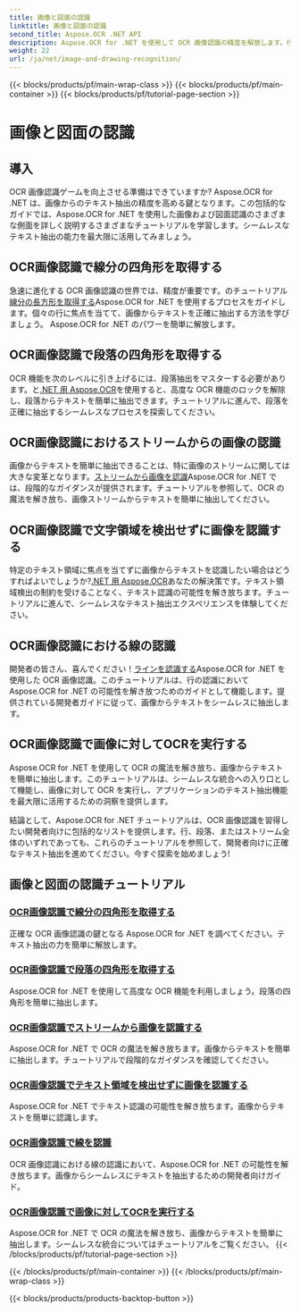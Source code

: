 ```yaml
---
title: 画像と図面の認識
linktitle: 画像と図面の認識
second_title: Aspose.OCR .NET API
description: Aspose.OCR for .NET を使用して OCR 画像認識の精度を解放します。行、段落、ストリーム全体など、画像からテキストを簡単に抽出します。
weight: 22
url: /ja/net/image-and-drawing-recognition/
---
```


{{< blocks/products/pf/main-wrap-class >}}
{{< blocks/products/pf/main-container >}}
{{< blocks/products/pf/tutorial-page-section >}}

# 画像と図面の認識

## 導入

OCR 画像認識ゲームを向上させる準備はできていますか? Aspose.OCR for .NET は、画像からのテキスト抽出の精度を高める鍵となります。この包括的なガイドでは、Aspose.OCR for .NET を使用した画像および図面認識のさまざまな側面を詳しく説明するさまざまなチュートリアルを学習します。シームレスなテキスト抽出の能力を最大限に活用してみましょう。

## OCR画像認識で線分の四角形を取得する

急速に進化する OCR 画像認識の世界では、精度が重要です。のチュートリアル[線分の長方形を取得する](./get-rectangles-for-lines/)Aspose.OCR for .NET を使用するプロセスをガイドします。個々の行に焦点を当てて、画像からテキストを正確に抽出する方法を学びましょう。 Aspose.OCR for .NET のパワーを簡単に解放します。

## OCR画像認識で段落の四角形を取得する

OCR 機能を次のレベルに引き上げるには、段落抽出をマスターする必要があります。と[.NET 用 Aspose.OCR](./get-rectangles-for-paragraphs/)を使用すると、高度な OCR 機能のロックを解除し、段落からテキストを簡単に抽出できます。チュートリアルに進んで、段落を正確に抽出するシームレスなプロセスを探索してください。

## OCR画像認識におけるストリームからの画像の認識

画像からテキストを簡単に抽出できることは、特に画像のストリームに関しては大きな変革となります。[ストリームから画像を認識](./recognize-image-from-stream/)Aspose.OCR for .NET では、段階的なガイダンスが提供されます。チュートリアルを参照して、OCR の魔法を解き放ち、画像ストリームからテキストを簡単に抽出してください。

## OCR画像認識で文字領域を検出せずに画像を認識する

特定のテキスト領域に焦点を当てずに画像からテキストを認識したい場合はどうすればよいでしょうか?[.NET 用 Aspose.OCR](./recognize-image-without-text-area-detection/)あなたの解決策です。テキスト領域検出の制約を受けることなく、テキスト認識の可能性を解き放ちます。チュートリアルに進んで、シームレスなテキスト抽出エクスペリエンスを体験してください。

## OCR画像認識における線の認識

開発者の皆さん、喜んでください！[ラインを認識する](./recognize-line/)Aspose.OCR for .NET を使用した OCR 画像認識。このチュートリアルは、行の認識において Aspose.OCR for .NET の可能性を解き放つためのガイドとして機能します。提供されている開発者ガイドに従って、画像からテキストをシームレスに抽出します。

## OCR画像認識で画像に対してOCRを実行する
Aspose.OCR for .NET を使用して OCR の魔法を解き放ち、画像からテキストを簡単に抽出します。このチュートリアルは、シームレスな統合への入り口として機能し、画像に対して OCR を実行し、アプリケーションのテキスト抽出機能を最大限に活用するための洞察を提供します。

結論として、Aspose.OCR for .NET チュートリアルは、OCR 画像認識を習得したい開発者向けに包括的なリストを提供します。行、段落、またはストリーム全体のいずれであっても、これらのチュートリアルを参照して、開発者向けに正確なテキスト抽出を進めてください。今すぐ探索を始めましょう!
## 画像と図面の認識チュートリアル
### [OCR画像認識で線分の四角形を取得する](./get-rectangles-for-lines/)
正確な OCR 画像認識の鍵となる Aspose.OCR for .NET を調べてください。テキスト抽出の力を簡単に解放します。
### [OCR画像認識で段落の四角形を取得する](./get-rectangles-for-paragraphs/)
Aspose.OCR for .NET を使用して高度な OCR 機能を利用しましょう。段落の四角形を簡単に抽出します。
### [OCR画像認識でストリームから画像を認識する](./recognize-image-from-stream/)
Aspose.OCR for .NET で OCR の魔法を解き放ちます。画像からテキストを簡単に抽出します。チュートリアルで段階的なガイダンスを確認してください。
### [OCR画像認識でテキスト領域を検出せずに画像を認識する](./recognize-image-without-text-area-detection/)
Aspose.OCR for .NET でテキスト認識の可能性を解き放ちます。画像からテキストを簡単に認識します。
### [OCR画像認識で線を認識](./recognize-line/)
OCR 画像認識における線の認識において、Aspose.OCR for .NET の可能性を解き放ちます。画像からシームレスにテキストを抽出するための開発者向けガイド。
### [OCR画像認識で画像に対してOCRを実行する](./perform-ocr-on-image/)
Aspose.OCR for .NET で OCR の魔法を解き放ち、画像からテキストを簡単に抽出します。シームレスな統合についてはチュートリアルをご覧ください。
{{< /blocks/products/pf/tutorial-page-section >}}

{{< /blocks/products/pf/main-container >}}
{{< /blocks/products/pf/main-wrap-class >}}

{{< blocks/products/products-backtop-button >}}
